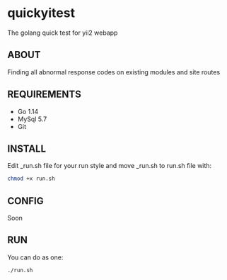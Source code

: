 # quickyitest

The golang quick test for yii2 webapp

## ABOUT

Finding all abnormal response codes on existing modules and site routes

## REQUIREMENTS

- Go 1.14
- MySql 5.7
- Git

## INSTALL

Edit _run.sh file for your run style and move _run.sh to run.sh file with:

```bash
chmod +x run.sh
```

## CONFIG

Soon

## RUN

You can do as one:

```bash
./run.sh
```